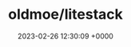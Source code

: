 ---
title: "oldmoe/litestack"
link: "https://github.com/oldmoe/litestack"
date: "2023-02-26 12:30:09 +0000"
description: ""
category: "github"
---